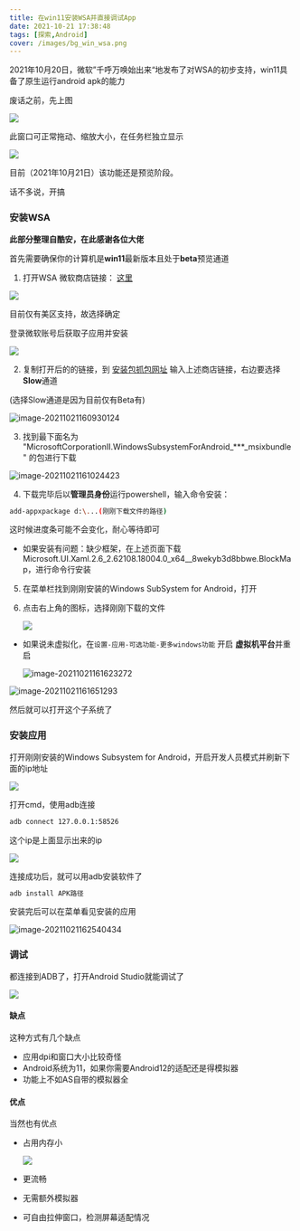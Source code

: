 ```yaml
---
title: 在win11安装WSA并直接调试App
date: 2021-10-21 17:38:48
tags: [探索,Android]
cover: /images/bg_win_wsa.png
---
```


2021年10月20日，微软”千呼万唤始出来“地发布了对WSA的初步支持，win11具备了原生运行android apk的能力

废话之前，先上图

![](https://gitee.com/funnysaltyfish/blog-drawing-bed/raw/master/img/202110211723184.png)

此窗口可正常拖动、缩放大小，在任务栏独立显示

![](https://gitee.com/funnysaltyfish/blog-drawing-bed/raw/master/img/202110211724861.png)

目前（2021年10月21日）该功能还是预览阶段。

话不多说，开搞



### 安装WSA

**此部分整理自酷安，在此感谢各位大佬**

首先需要确保你的计算机是**win11**最新版本且处于**beta**预览通道



1. 打开WSA 微软商店链接： [这里](https://www.microsoft.com/store/productId/9P3395VX91NR)

![](https://gitee.com/funnysaltyfish/blog-drawing-bed/raw/master/img/202110211724051.png)

目前仅有美区支持，故选择确定

登录微软账号后获取子应用并安装

![](https://gitee.com/funnysaltyfish/blog-drawing-bed/raw/master/img/202110211725505.png)

2. 复制打开后的的链接，到 [安装包抓包网址](https://store.rg-adguard.net/) 输入上述商店链接，右边要选择**Slow**通道

(选择Slow通道是因为目前仅有Beta有)

![image-20211021160930124](https://gitee.com/funnysaltyfish/blog-drawing-bed/raw/master/img/202110211725673.png)

3. 找到最下面名为
   "MicrosoftCorporationII.WindowsSubsystemForAndroid_\*\*\*_msixbundle" 的包进行下载

![image-20211021161024423](https://gitee.com/funnysaltyfish/blog-drawing-bed/raw/master/img/202110211725898.png)



4. 下载完毕后以**管理员身份**运行powershell，输入命令安装：

```bash
add-appxpackage d:\...(刚刚下载文件的路径)
```

这时候进度条可能不会变化，耐心等待即可

- 如果安装有问题：缺少框架，在上述页面下载Microsoft.UI.Xaml.2.6_2.62108.18004.0_x64__8wekyb3d8bbwe.BlockMap，进行命令行安装

5. 在菜单栏找到刚刚安装的Windows SubSystem for Android，打开

6. 点击右上角的图标，选择刚刚下载的文件

   ![](https://gitee.com/funnysaltyfish/blog-drawing-bed/raw/master/img/202110211725630.png)

- 如果说未虚拟化，在`设置-应用-可选功能-更多windows功能` 开启 **虚拟机平台**并重启

  ![image-20211021161623272](https://gitee.com/funnysaltyfish/blog-drawing-bed/raw/master/img/202110211725774.png)

![image-20211021161651293](https://gitee.com/funnysaltyfish/blog-drawing-bed/raw/master/img/202110211725363.png)

然后就可以打开这个子系统了



### 安装应用

打开刚刚安装的Windows Subsystem for Android，开启开发人员模式并刷新下面的ip地址

![](https://gitee.com/funnysaltyfish/blog-drawing-bed/raw/master/img/202110211725181.png)

打开cmd，使用adb连接

```bash
adb connect 127.0.0.1:58526
```

这个ip是上面显示出来的ip

![](https://gitee.com/funnysaltyfish/blog-drawing-bed/raw/master/img/Snipaste_2021-10-21_15-34-38.png)

连接成功后，就可以用adb安装软件了

```bash
adb install APK路径
```

安装完后可以在菜单看见安装的应用

![image-20211021162540434](https://gitee.com/funnysaltyfish/blog-drawing-bed/raw/master/img/202110211725576.png)



### 调试

都连接到ADB了，打开Android Studio就能调试了

![](https://gitee.com/funnysaltyfish/blog-drawing-bed/raw/master/img/202110211725493.png)



#### 缺点

这种方式有几个缺点

- 应用dpi和窗口大小比较奇怪
- Android系统为11，如果你需要Android12的适配还是得模拟器
- 功能上不如AS自带的模拟器全



#### 优点

当然也有优点

- 占用内存小

  ![](https://gitee.com/funnysaltyfish/blog-drawing-bed/raw/master/img/202110211725987.png)

- 更流畅
- 无需额外模拟器
- 可自由拉伸窗口，检测屏幕适配情况



